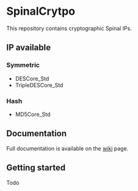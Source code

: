 # SpinalCrytpo


This repository contains cryptographic Spinal IPs. 

## IP available

### Symmetric
- DESCore_Std
- TripleDESCore_Std

### Hash
- MD5Core_Std


## Documentation

Full documentation is available on the [wiki](https://github.com/SpinalHDL/SpinalCrypto/wiki) page. 


## Getting started

Todo